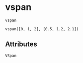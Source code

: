 # vspan

```@shortdocs
vspan
```

```@figure
vspan([0, 1, 2], [0.5, 1.2, 2.1])
```

## Attributes

```@attrdocs
VSpan
```
